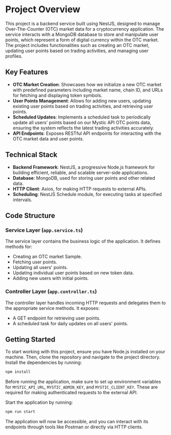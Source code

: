 # Project Overview

This project is a backend service built using NestJS, designed to manage Over-The-Counter (OTC) market data for a cryptocurrency application. The service interacts with a MongoDB database to store and manipulate user points, which represent a form of digital currency within the OTC market. The project includes functionalities such as creating an OTC market, updating user points based on trading activities, and managing user profiles.

## Key Features

- **OTC Market Creation**: Showcases how we initialize a new OTC market with predefined parameters including market name, chain ID, and URLs for fetching and displaying token symbols.
- **User Points Management**: Allows for adding new users, updating existing user points based on trading activities, and retrieving user points.
- **Scheduled Updates**: Implements a scheduled task to periodically update all users' points based on our Mystic API OTC points data, ensuring the system reflects the latest trading activities accurately.
- **API Endpoints**: Exposes RESTful API endpoints for interacting with the OTC market data and user points.

## Technical Stack

- **Backend Framework**: NestJS, a progressive Node.js framework for building efficient, reliable, and scalable server-side applications.
- **Database**: MongoDB, used for storing user points and other related data.
- **HTTP Client**: Axios, for making HTTP requests to external APIs.
- **Scheduling**: NestJS Schedule module, for executing tasks at specified intervals.

## Code Structure

### Service Layer (`app.service.ts`)

The service layer contains the business logic of the application. It defines methods for:

- Creating an OTC market Sample.
- Fetching user points.
- Updating all users' points.
- Updating individual user points based on new token data.
- Adding new users with initial points.

### Controller Layer (`app.controller.ts`)

The controller layer handles incoming HTTP requests and delegates them to the appropriate service methods. It exposes:

- A GET endpoint for retrieving user points.
- A scheduled task for daily updates on all users' points.

## Getting Started

To start working with this project, ensure you have Node.js installed on your machine. Then, clone the repository and navigate to the project directory. Install the dependencies by running:

```bash
npm install
```

Before running the application, make sure to set up environment variables for `MYSTIC_API_URL`, `MYSTIC_ADMIN_KEY`, and `MYSTIC_CLIENT_KEY`. These are required for making authenticated requests to the external API.

Start the application by running:

```bash
npm run start
```

The application will now be accessible, and you can interact with its endpoints through tools like Postman or directly via HTTP clients.
